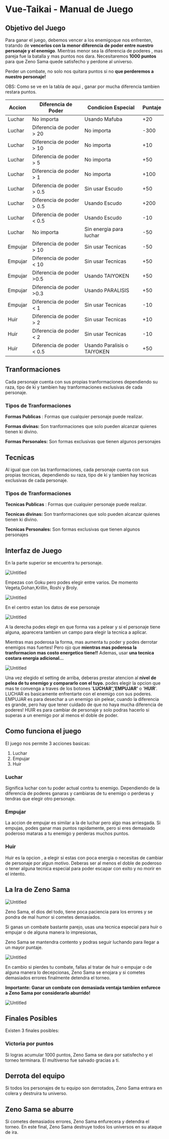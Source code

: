 # Vue-Taikai - Manual de Juego

## Objetivo del Juego

Para ganar el juego, debemos vencer a los enemigoque nos enfrenten, tratando de **vencerlos con la menor diferencia de poder entre nuestro personaje y el enemigo**. Mientras menor sea la diferencia de poderes , mas pareja fue la batalla y mas puntos nos dara. Necesitaremos **1000 puntos** para que Zeno Sama quede satisfecho y perdone al universo.

Perder un combate, no solo nos quitara puntos si no **que perderemos a nuestro personaje!**

OBS: Como se ve en la tabla de aqui , ganar por mucha diferencia tambien restara puntos.

| Accion | Diferencia de Poder | Condicion Especial | Puntaje |
| --- | --- | --- | --- |
| Luchar | No importa | Usando Mafuba | +20 |
| Luchar | Diferencia de poder > 20 | No importa | -300 |
| Luchar | Diferencia de poder > 10 | No importa | +10 |
| Luchar | Diferencia de poder > 5 | No importa | +50 |
| Luchar | Diferencia de poder > 1 | No importa | +100 |
| Luchar | Diferencia de poder > 0.5  | Sin usar Escudo | +50 |
| Luchar | Diferencia de poder > 0.5  | Usando Escudo | +200 |
| Luchar | Diferencia de poder  < 0.5 | Usando Escudo | -10 |
| Luchar | No importa | Sin energia para luchar | -50 |
| Empujar | Diferencia de poder > 10 | Sin usar Tecnicas | -50 |
| Empujar | Diferencia de poder < 10 | Sin usar Tecnicas | +50 |
| Empujar | Diferencia de poder >0.5 | Usando TAIYOKEN | +50 |
| Empujar | Diferencia de poder >0.3 | Usando PARALISIS | +50 |
| Empujar | Diferencia de poder < 1 | Sin usar Tecnicas | -10 |
| Huir | Diferencia de poder > 2 | Sin usar Tecnicas | +10 |
| Huir | Diferencia de poder < 2 | Sin usar Tecnicas | -10 |
| Huir | Diferencia de poder < 0.5 | Usando Paralisis o TAIYOKEN | +50 |

## Tranformaciones

Cada personaje cuenta con sus propias tranformaciones dependiendo su raza, tipo de ki y tambien hay tranformaciones exclusivas de cada personaje.

### Tipos de Tranformaciones

**Formas Publicas** : Formas que cualquier personaje puede realizar.

**Formas divinas:** Son tranformaciones que solo pueden alcanzar quienes tienen ki divino.

**Formas Personales:** Son formas exclusivas que tienen algunos personajes

## Tecnicas

Al igual que con las tranformaciones, cada personaje cuenta con sus propias tecnicas, dependiendo su raza, tipo de ki y tambien hay tecnicas exclusivas de cada personaje.

### Tipos de Tranformaciones

**Tecnicas Publicas** : Formas que cualquier personaje puede realizar.

**Tecnicas divinas:** Son tranformaciones que solo pueden alcanzar quienes tienen ki divino.

**Tecnicas Personales:** Son formas exclusivas que tienen algunos personajes

## Interfaz de Juego

En la parte superior se encuentra tu personaje. 

![Untitled](public/manual/characterSelect.png)

Empezas con Goku pero podes elegir entre varios.  De momento Vegeta,Gohan,Krillin, Roshi y Broly.

![Untitled](public/manual/characterData.png)

En el centro estan los datos de ese personaje 

![Untitled](public/manual/characterForm.png)

A la derecha podes elegir en que forma vas a pelear y si el personaje tiene alguna, aparecera tambien un campo para elegir la tecnica a aplicar.

Mientras mas poderosa la forma, mas aumenta tu poder y podes derrotar enemigos mas fuertes! Pero ojo que **mientras mas poderosa la tranformacion mas costo energetico tiene!!** Ademas, usar **una tecnica costara energia adicional…**

![Untitled](public/manual/enemyData.png)

Una vez elegido el setting de arriba, deberas prestar atencion al **nivel de pelea de tu enemigo y compararlo con el tuyo.** podes elegir la opcion que mas te convenga a traves de los botones '**LUCHAR','EMPUJAR'** o '**HUIR**'. LUCHAR es basicamente enfrentarte con el enemigo con sus poderes. EMPUJAR es para desechar a un enemigo sin pelear, cuando la diferencia es grande, pero hay que tener cuidado de que no haya mucha diferencia de poderes! HUIR es para cambiar de personaje y solo podras hacerlo si superas a un enemigo por al menos el doble de poder.

## Como funciona el juego

El juego nos permite 3 acciones basicas:

1. Luchar
2. Empujar
3. Huir

### Luchar

Significa luchar con tu poder actual contra tu enemigo. Dependiendo de la diferencia de poderes ganaras y cambiaras de tu enemigo o perderas y tendras que elegir otro personaje. 

### Empujar

La accion de empujar es similar a la de luchar pero algo mas arriesgada. Si empujas, podes ganar mas puntos rapidamente, pero si eres demasiado poderoso mataras a tu enemigo y perderas muchos puntos.

### Huir

Huir es la opcion , a elegir si estas con poca energia o necesitas de cambiar de personaje por algun motivo. Deberas ser al menos el doble de poderoso o tener alguna tecnica especial para poder escapar con exito y no morir en el intento.

## La Ira de Zeno Sama

![Untitled](public/manual/zenoImgN.png)

Zeno Sama, el dios del todo, tiene poca paciencia para los errores y se pondra de mal humor si cometes demasiados.

Si ganas un combate bastante parejo, usas una tecnica especial para huir o empujar o de alguna manera lo impresionas, 

Zeno Sama se mantendra contento y podras seguir luchando para llegar a un mayor puntaje.

![Untitled](public/src/manual/zenoImgC.png)

En cambio si pierdes tu combate, fallas al tratar de huir o empujar o de alguna manera lo decepcionas, Zeno Sama se enojara y si cometes demasiados errores finalmente detendra el torneo.

**Importante: Ganar un combate con demasiada ventaja tambien enfurece a Zeno Sama por considerarlo aburrido!**

![Untitled](public/src/manual/zenoImgE.png)

## Finales Posibles

Existen 3 finales posibles:

### Victoria por puntos

Si logras acumular 1000 puntos, Zeno Sama se dara por satisfecho y el torneo terminara. El multiverso fue salvado gracias a ti.

## Derrota del equipo

Si todos los personajes de tu equipo son derrotados, Zeno Sama entrara en colera y destruira tu universo.

## Zeno Sama se aburre

Si cometes demasiados errores, Zeno Sama enfurecera y detendra el torneo. En este final, Zeno Sama destruye todos los universos en su ataque de ira.
